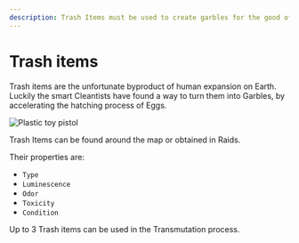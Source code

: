 ```yaml
---
description: Trash Items must be used to create garbles for the good of the planet.
---
```


# Trash items

Trash items are the unfortunate byproduct of human expansion on Earth. Luckily the smart Cleantists have found a way to turn them into Garbles, by accelerating the hatching process of  Eggs.

![Plastic toy pistol](../../../.gitbook/assets/toy\_pistol\_25.png)

Trash Items can be found around the map or obtained in Raids.&#x20;

Their properties are:

* `Type`
* `Luminescence`
* `Odor`
* `Toxicity`
* `Condition`

Up to 3 Trash items can be used in the Transmutation process.
